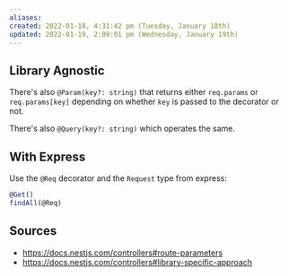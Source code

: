 ```yaml
---
aliases: 
created: 2022-01-18, 4:31:42 pm (Tuesday, January 18th)
updated: 2022-01-19, 2:09:01 pm (Wednesday, January 19th)
---
```

## Library Agnostic

There's also `@Param(key?: string)` that returns either `req.params` or `req.params[key]` depending on whether `key` is passed to the decorator or not.

There's also `@Query(key?: string)` which operates the same.
## With Express
Use the `@Req` decorator and the `Request` type from express:
```javascript
@Get()
findAll(@Req)
```


## Sources
- https://docs.nestjs.com/controllers#route-parameters
- https://docs.nestjs.com/controllers#library-specific-approach